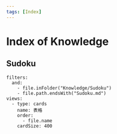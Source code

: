 ```yaml
---
tags: [Index]
---
```


# Index of Knowledge

## Sudoku

```base
filters:
  and:
    - file.inFolder("Knowledge/Sudoku")
    - file.path.endsWith("Sudoku.md")
views:
  - type: cards
    name: 表格
    order:
      - file.name
    cardSize: 400

```

